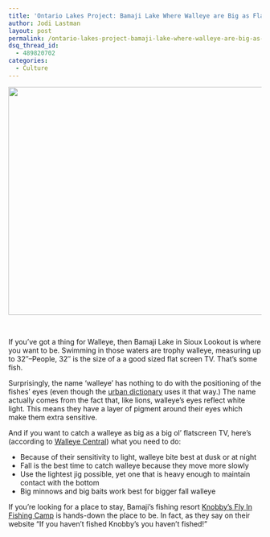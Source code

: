 ```yaml
---
title: 'Ontario Lakes Project: Bamaji Lake Where Walleye are Big as Flat Screens'
author: Jodi Lastman
layout: post
permalink: /ontario-lakes-project-bamaji-lake-where-walleye-are-big-as-flat-screens/
dsq_thread_id:
  - 489820702
categories:
  - Culture
---
```

<a href="http://hypenotic.com/ontario-lakes-project/7847/ontario-lakes-project-bamaji-lake-where-walleye-are-big-as-flat-screens/attachment/bamaji" rel="attachment wp-att-7883"><img class="alignleft size-medium wp-image-7883" title="bamaji" src="http://hypenotic.com/wordpress/wp-content/uploads/2011/11/bamaji-580x453.jpg" alt="" width="580" height="453" /></a>

&nbsp;

If you&#8217;ve got a thing for Walleye, then Bamaji Lake in Sioux Lookout is where you want to be. Swimming in those waters are trophy walleye, measuring up to 32&#8243;&#8211;People, 32&#8243; is the size of a a good sized flat screen TV. That&#8217;s some fish.

Surprisingly, the name &#8216;walleye&#8217; has nothing to do with the positioning of the fishes&#8217; eyes (even though the [urban dictionary][1] uses it that way.) The name actually comes from the fact that, like lions, walleye&#8217;s eyes reflect white light. This means they have a layer of pigment around their eyes which make them extra sensitive.

And if you want to catch a walleye as big as a big ol&#8217; flatscreen TV, here&#8217;s (according to [Walleye Central][2]) what you need to do:

*   Because of their sensitivity to light, walleye bite best at dusk or at night
*   Fall is the best time to catch walleye because they move more slowly
*   Use the lightest jig possible, yet one that is heavy enough to maintain contact with the bottom
*   Big minnows and big baits work best for bigger fall walleye

If you&#8217;re looking for a place to stay, Bamaji&#8217;s fishing resort [Knobby&#8217;s Fly In Fishing Camp][3] is hands-down the place to be. In fact, as they say on their website &#8220;If you haven&#8217;t fished Knobby&#8217;s you haven&#8217;t fished!&#8221;

 [1]: http://www.urbandictionary.com/define.php?term=Walleye
 [2]: http://www.walleyecentral.com/articles/?a=208
 [3]: http://www.knobbys.on.ca/